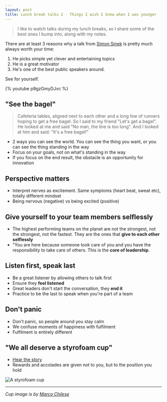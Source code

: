 ```yaml
---
layout: post
title: Lunch break talks 2 - Things I wish I knew when I was younger
---
```


> I like to watch talks during my lunch breaks, so I share some of the best ones I bump into, along with my notes.

There are at least 3 reasons why a talk from [Simon Sinek](https://en.wikipedia.org/wiki/Simon_Sinek) is pretty much always worth your time:

1. He picks simple yet clever and entertaining topics
2. He is a great motivator
3. He's one of the best public speakers around.

See for yourself.

{% youtube p9gzGmyDJvc %}

## "See the bagel"

> Cafeteria tables, aligned next to each other and a long line of runners hoping to get a free bagel. So I said to my friend "Let's get a bagel".
> He looked at me and said "No man, the line is too long".
> And I looked at him and said: "It's a free bagel!"

- 2 ways you can see the world. You can see the thing you want, or you can see the thing standing in the way
- Focus on your goals, not on what's standing in the way
- If you focus on the end result, the obstacle is an opportunity for innovation

## Perspective matters

- Interpret nerves as excitement. Same symptoms (heart beat, sweat etc), totally different mindset
- Being nervous (negative) vs being excited (positive)

## Give yourself to your team members selflessly

- The highest performing teams on the planet are not the strongest, not the strongest, not the fastest. They are the ones that **give to each other selflessly**
- "You are here because someone took care of you and you have the responsibility to take care of others. This is the **core of leadership**.

## Listen first, speak last

- Be a great listener by allowing others to talk first
- Ensure they **feel listened**
- Great leaders don't start the conversation, they **end it**
- Practice to be the last to speak when you're part of a team

## Don't panic

- Don't panic, so people around you stay calm
- We confuse moments of happiness with fulfilment
- Fulfilment is entirely different

## "We all deserve a styrofoam cup"

- [Hear the story](https://youtu.be/p9gzGmyDJvc?t=1258)
- Rewards and accolades are given not to you, but to the position you hold

![A styrofoam cup](https://dev-to-uploads.s3.amazonaws.com/i/8oxs762hzhrviwqnq3dl.jpg)

---

_Cup image is by [Marco Chilese](https://unsplash.com/@chmarco)_
